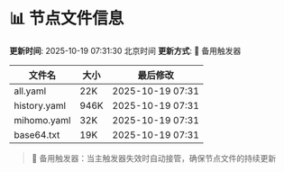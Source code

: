 # 📊 节点文件信息

**更新时间**: 2025-10-19 07:31:30 北京时间
**更新方式**: 🔄 备用触发器

| 文件名 | 大小 | 最后修改 |
|--------|------|----------|
| all.yaml | 22K | 2025-10-19 07:31 |
| history.yaml | 946K | 2025-10-19 07:31 |
| mihomo.yaml | 32K | 2025-10-19 07:31 |
| base64.txt | 19K | 2025-10-19 07:31 |

> 🔄 备用触发器：当主触发器失效时自动接管，确保节点文件的持续更新
